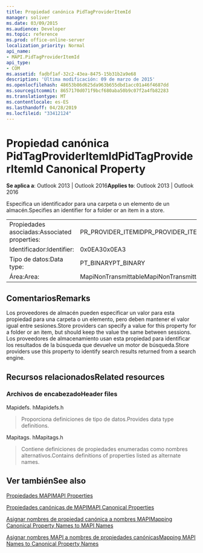 ```yaml
---
title: Propiedad canónica PidTagProviderItemId
manager: soliver
ms.date: 03/09/2015
ms.audience: Developer
ms.topic: reference
ms.prod: office-online-server
localization_priority: Normal
api_name:
- MAPI.PidTagProviderItemId
api_type:
- COM
ms.assetid: fadbf1af-32c2-43ea-8475-15b31b2a9e68
description: 'Última modificación: 09 de marzo de 2015'
ms.openlocfilehash: 48653b86d625da963b655dbd1acc01a46f4687dd
ms.sourcegitcommit: 8657170d071f9bcf680aba50b9c07f2a4fb82283
ms.translationtype: MT
ms.contentlocale: es-ES
ms.lasthandoff: 04/28/2019
ms.locfileid: "33412124"
---
```

# <a name="pidtagprovideritemid-canonical-property"></a><span data-ttu-id="d4016-103">Propiedad canónica PidTagProviderItemId</span><span class="sxs-lookup"><span data-stu-id="d4016-103">PidTagProviderItemId Canonical Property</span></span>

  
  
<span data-ttu-id="d4016-104">**Se aplica a**: Outlook 2013 | Outlook 2016</span><span class="sxs-lookup"><span data-stu-id="d4016-104">**Applies to**: Outlook 2013 | Outlook 2016</span></span> 
  
<span data-ttu-id="d4016-105">Especifica un identificador para una carpeta o un elemento de un almacén.</span><span class="sxs-lookup"><span data-stu-id="d4016-105">Specifies an identifier for a folder or an item in a store.</span></span>
  
|||
|:-----|:-----|
|<span data-ttu-id="d4016-106">Propiedades asociadas:</span><span class="sxs-lookup"><span data-stu-id="d4016-106">Associated properties:</span></span>  <br/> |<span data-ttu-id="d4016-107">PR_PROVIDER_ITEMID</span><span class="sxs-lookup"><span data-stu-id="d4016-107">PR_PROVIDER_ITEMID</span></span>  <br/> |
|<span data-ttu-id="d4016-108">Identificador:</span><span class="sxs-lookup"><span data-stu-id="d4016-108">Identifier:</span></span>  <br/> |<span data-ttu-id="d4016-109">0x0EA3</span><span class="sxs-lookup"><span data-stu-id="d4016-109">0x0EA3</span></span>  <br/> |
|<span data-ttu-id="d4016-110">Tipo de datos:</span><span class="sxs-lookup"><span data-stu-id="d4016-110">Data type:</span></span>  <br/> |<span data-ttu-id="d4016-111">PT_BINARY</span><span class="sxs-lookup"><span data-stu-id="d4016-111">PT_BINARY</span></span>  <br/> |
|<span data-ttu-id="d4016-112">Área:</span><span class="sxs-lookup"><span data-stu-id="d4016-112">Area:</span></span>  <br/> |<span data-ttu-id="d4016-113">MapiNonTransmittable</span><span class="sxs-lookup"><span data-stu-id="d4016-113">MapiNonTransmittable</span></span>  <br/> |
   
## <a name="remarks"></a><span data-ttu-id="d4016-114">Comentarios</span><span class="sxs-lookup"><span data-stu-id="d4016-114">Remarks</span></span>

<span data-ttu-id="d4016-115">Los proveedores de almacén pueden especificar un valor para esta propiedad para una carpeta o un elemento, pero deben mantener el valor igual entre sesiones.</span><span class="sxs-lookup"><span data-stu-id="d4016-115">Store providers can specify a value for this property for a folder or an item, but should keep the value the same between sessions.</span></span> <span data-ttu-id="d4016-116">Los proveedores de almacenamiento usan esta propiedad para identificar los resultados de la búsqueda que devuelve un motor de búsqueda.</span><span class="sxs-lookup"><span data-stu-id="d4016-116">Store providers use this property to identify search results returned from a search engine.</span></span>
  
## <a name="related-resources"></a><span data-ttu-id="d4016-117">Recursos relacionados</span><span class="sxs-lookup"><span data-stu-id="d4016-117">Related resources</span></span>

### <a name="header-files"></a><span data-ttu-id="d4016-118">Archivos de encabezado</span><span class="sxs-lookup"><span data-stu-id="d4016-118">Header files</span></span>

<span data-ttu-id="d4016-119">Mapidefs. h</span><span class="sxs-lookup"><span data-stu-id="d4016-119">Mapidefs.h</span></span>
  
> <span data-ttu-id="d4016-120">Proporciona definiciones de tipo de datos.</span><span class="sxs-lookup"><span data-stu-id="d4016-120">Provides data type definitions.</span></span>
    
<span data-ttu-id="d4016-121">Mapitags. h</span><span class="sxs-lookup"><span data-stu-id="d4016-121">Mapitags.h</span></span>
  
> <span data-ttu-id="d4016-122">Contiene definiciones de propiedades enumeradas como nombres alternativos.</span><span class="sxs-lookup"><span data-stu-id="d4016-122">Contains definitions of properties listed as alternate names.</span></span>
    
## <a name="see-also"></a><span data-ttu-id="d4016-123">Ver también</span><span class="sxs-lookup"><span data-stu-id="d4016-123">See also</span></span>



[<span data-ttu-id="d4016-124">Propiedades MAPI</span><span class="sxs-lookup"><span data-stu-id="d4016-124">MAPI Properties</span></span>](mapi-properties.md)
  
[<span data-ttu-id="d4016-125">Propiedades canónicas de MAPI</span><span class="sxs-lookup"><span data-stu-id="d4016-125">MAPI Canonical Properties</span></span>](mapi-canonical-properties.md)
  
[<span data-ttu-id="d4016-126">Asignar nombres de propiedad canónica a nombres MAPI</span><span class="sxs-lookup"><span data-stu-id="d4016-126">Mapping Canonical Property Names to MAPI Names</span></span>](mapping-canonical-property-names-to-mapi-names.md)
  
[<span data-ttu-id="d4016-127">Asignar nombres MAPI a nombres de propiedades canónicas</span><span class="sxs-lookup"><span data-stu-id="d4016-127">Mapping MAPI Names to Canonical Property Names</span></span>](mapping-mapi-names-to-canonical-property-names.md)

